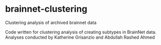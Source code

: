 # brainnet-clustering
Clustering analysis of archived brainnet data

Code written for clustering analysis of creating subtypes in BrainNet data. 
Analyses conducted by Katherine Grisanzio and Abdullah Rashed Ahmed
